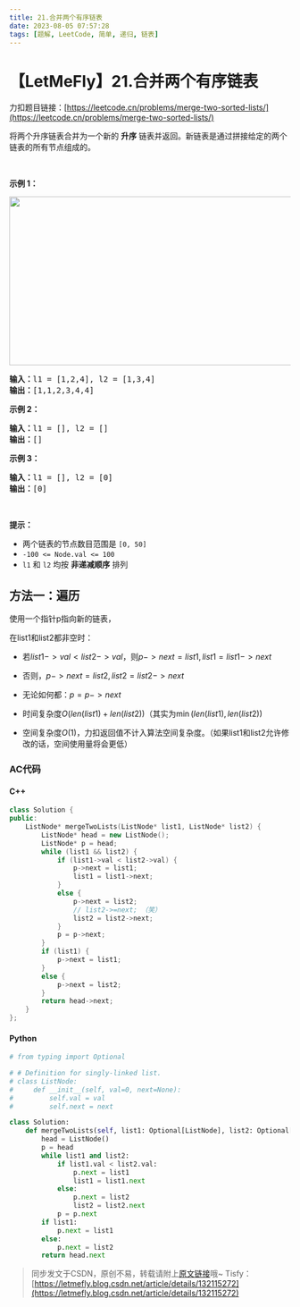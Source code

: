 ```yaml
---
title: 21.合并两个有序链表
date: 2023-08-05 07:57:28
tags: [题解, LeetCode, 简单, 递归, 链表]
---
```


# 【LetMeFly】21.合并两个有序链表

力扣题目链接：[https://leetcode.cn/problems/merge-two-sorted-lists/](https://leetcode.cn/problems/merge-two-sorted-lists/)

<p>将两个升序链表合并为一个新的 <strong>升序</strong> 链表并返回。新链表是通过拼接给定的两个链表的所有节点组成的。 </p>

<p> </p>

<p><strong>示例 1：</strong></p>
<img alt="" src="https://assets.leetcode.com/uploads/2020/10/03/merge_ex1.jpg" style="width: 662px; height: 302px;" />
<pre>
<strong>输入：</strong>l1 = [1,2,4], l2 = [1,3,4]
<strong>输出：</strong>[1,1,2,3,4,4]
</pre>

<p><strong>示例 2：</strong></p>

<pre>
<strong>输入：</strong>l1 = [], l2 = []
<strong>输出：</strong>[]
</pre>

<p><strong>示例 3：</strong></p>

<pre>
<strong>输入：</strong>l1 = [], l2 = [0]
<strong>输出：</strong>[0]
</pre>

<p> </p>

<p><strong>提示：</strong></p>

<ul>
	<li>两个链表的节点数目范围是 <code>[0, 50]</code></li>
	<li><code>-100 <= Node.val <= 100</code></li>
	<li><code>l1</code> 和 <code>l2</code> 均按 <strong>非递减顺序</strong> 排列</li>
</ul>


    
## 方法一：遍历

使用一个指针p指向新的链表，

在list1和list2都非空时：
   + 若$list1->val < list2->val$，则$p->next = list1, list1 = list1->next$
   + 否则，$p->next = list2, list2 = list2->next$

   + 无论如何都：$p = p->next$

+ 时间复杂度$O(len(list1) + len(list2))$（其实为$\min(len(list1), len(list2))$
+ 空间复杂度$O(1)$，力扣返回值不计入算法空间复杂度。（如果list1和list2允许修改的话，空间使用量将会更低）

### AC代码

#### C++

```cpp
class Solution {
public:
    ListNode* mergeTwoLists(ListNode* list1, ListNode* list2) {
        ListNode* head = new ListNode();
        ListNode* p = head;
        while (list1 && list2) {
            if (list1->val < list2->val) {
                p->next = list1;
                list1 = list1->next;
            }
            else {
                p->next = list2;
                // list2->=next; （笑）
                list2 = list2->next;
            }
            p = p->next;
        }
        if (list1) {
            p->next = list1;
        }
        else {
            p->next = list2;
        }
        return head->next;
    }
};
```

#### Python

```python
# from typing import Optional

# # Definition for singly-linked list.
# class ListNode:
#     def __init__(self, val=0, next=None):
#         self.val = val
#         self.next = next

class Solution:
    def mergeTwoLists(self, list1: Optional[ListNode], list2: Optional[ListNode]) -> Optional[ListNode]:
        head = ListNode()
        p = head
        while list1 and list2:
            if list1.val < list2.val:
                p.next = list1
                list1 = list1.next
            else:
                p.next = list2
                list2 = list2.next
            p = p.next
        if list1:
            p.next = list1
        else:
            p.next = list2
        return head.next
```

> 同步发文于CSDN，原创不易，转载请附上[原文链接](https://blog.tisfy.eu.org/2023/08/05/LeetCode%200021.%E5%90%88%E5%B9%B6%E4%B8%A4%E4%B8%AA%E6%9C%89%E5%BA%8F%E9%93%BE%E8%A1%A8/)哦~
> Tisfy：[https://letmefly.blog.csdn.net/article/details/132115272](https://letmefly.blog.csdn.net/article/details/132115272)
